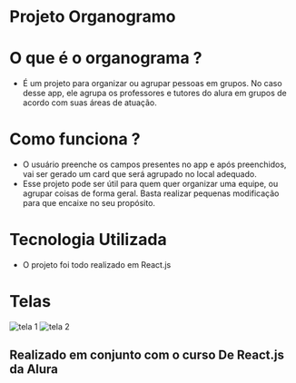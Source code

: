 # Projeto Organogramo

# O que é o organograma ?

- É um projeto para organizar ou agrupar pessoas em grupos. No caso desse app, ele agrupa os professores e tutores do alura em grupos de acordo com suas áreas de atuação. 

# Como funciona ?

- O usuário preenche os campos presentes no app e após preenchidos, vai ser gerado um card que será agrupado no local adequado.
- Esse projeto pode ser útil para quem quer organizar uma equipe, ou agrupar coisas de forma geral. Basta realizar pequenas modificação para que encaixe no seu propósito. 

# Tecnologia Utilizada

- O projeto foi todo realizado em React.js 

# Telas 

![tela 1](https://user-images.githubusercontent.com/116040965/235010328-21248f4d-f889-491e-ae63-b73f51df0b70.png)
![tela 2](https://user-images.githubusercontent.com/116040965/235010352-4c46e105-7108-4bf9-a9d0-68e2a357438d.png)



## Realizado em conjunto com o curso De React.js da Alura
